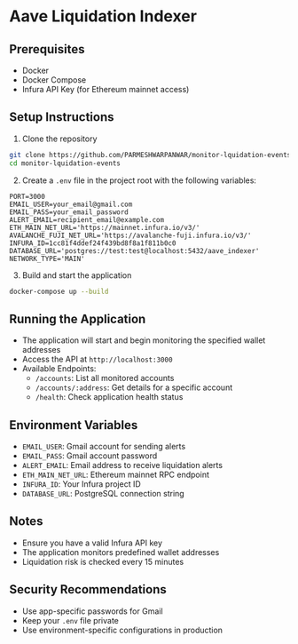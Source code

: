 # Aave Liquidation Indexer

## Prerequisites
- Docker
- Docker Compose
- Infura API Key (for Ethereum mainnet access)

## Setup Instructions

1. Clone the repository
```bash
git clone https://github.com/PARMESHWARPANWAR/monitor-lquidation-events
cd monitor-lquidation-events
```

2. Create a `.env` file in the project root with the following variables:
```
PORT=3000
EMAIL_USER=your_email@gmail.com
EMAIL_PASS=your_email_password
ALERT_EMAIL=recipient_email@example.com
ETH_MAIN_NET_URL='https://mainnet.infura.io/v3/'
AVALANCHE_FUJI_NET_URL='https://avalanche-fuji.infura.io/v3/'
INFURA_ID=1cc81f4ddef24f439bd8f8a1f811b0c0
DATABASE_URL='postgres://test:test@localhost:5432/aave_indexer'
NETWORK_TYPE='MAIN'
```

3. Build and start the application
```bash
docker-compose up --build
```

## Running the Application
- The application will start and begin monitoring the specified wallet addresses
- Access the API at `http://localhost:3000`
- Available Endpoints:
  - `/accounts`: List all monitored accounts
  - `/accounts/:address`: Get details for a specific account
  - `/health`: Check application health status

## Environment Variables
- `EMAIL_USER`: Gmail account for sending alerts
- `EMAIL_PASS`: Gmail account password
- `ALERT_EMAIL`: Email address to receive liquidation alerts
- `ETH_MAIN_NET_URL`: Ethereum mainnet RPC endpoint
- `INFURA_ID`: Your Infura project ID
- `DATABASE_URL`: PostgreSQL connection string

## Notes
- Ensure you have a valid Infura API key
- The application monitors predefined wallet addresses
- Liquidation risk is checked every 15 minutes

## Security Recommendations
- Use app-specific passwords for Gmail
- Keep your `.env` file private
- Use environment-specific configurations in production
